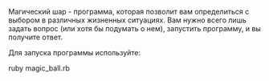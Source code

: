 Магический шар - программа, которая позволит вам определиться с выбором в различных жизненных ситуациях.
Вам нужно всего лишь задать вопрос (или хотя бы подумать о нем), запустить программу, и вы получите ответ.

Для запуска программы используйте:

ruby magic_ball.rb

